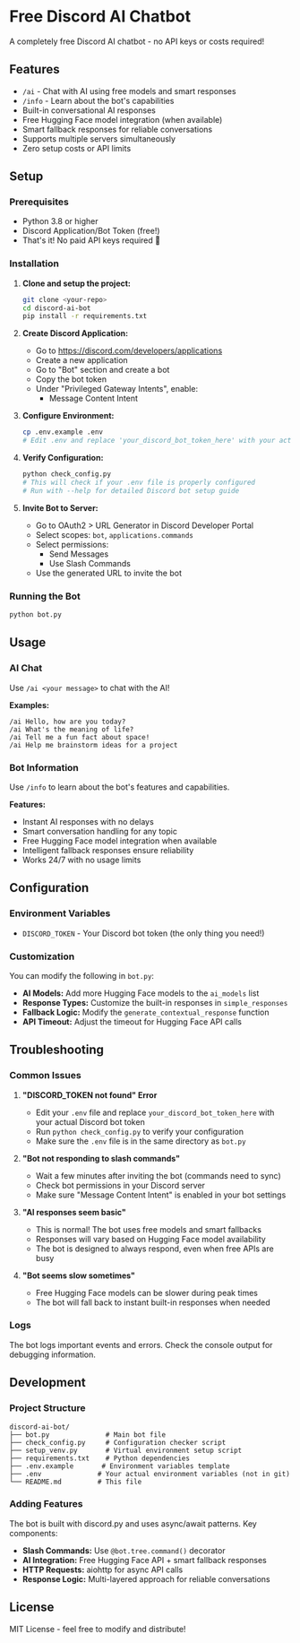# Free Discord AI Chatbot

A completely free Discord AI chatbot - no API keys or costs required!

## Features

- `/ai` - Chat with AI using free models and smart responses
- `/info` - Learn about the bot's capabilities
- Built-in conversational AI responses
- Free Hugging Face model integration (when available)
- Smart fallback responses for reliable conversations
- Supports multiple servers simultaneously
- Zero setup costs or API limits

## Setup

### Prerequisites

- Python 3.8 or higher
- Discord Application/Bot Token (free!)
- That's it! No paid API keys required 🎉

### Installation

1. **Clone and setup the project:**
   ```bash
   git clone <your-repo>
   cd discord-ai-bot
   pip install -r requirements.txt
   ```

2. **Create Discord Application:**
   - Go to https://discord.com/developers/applications
   - Create a new application
   - Go to "Bot" section and create a bot
   - Copy the bot token
   - Under "Privileged Gateway Intents", enable:
     - Message Content Intent

3. **Configure Environment:**
   ```bash
   cp .env.example .env
   # Edit .env and replace 'your_discord_bot_token_here' with your actual bot token
   ```

4. **Verify Configuration:**
   ```bash
   python check_config.py
   # This will check if your .env file is properly configured
   # Run with --help for detailed Discord bot setup guide
   ```

5. **Invite Bot to Server:**
   - Go to OAuth2 > URL Generator in Discord Developer Portal
   - Select scopes: `bot`, `applications.commands`
   - Select permissions: 
     - Send Messages
     - Use Slash Commands
   - Use the generated URL to invite the bot

### Running the Bot

```bash
python bot.py
```

## Usage

### AI Chat
Use `/ai <your message>` to chat with the AI!

**Examples:**
```
/ai Hello, how are you today?
/ai What's the meaning of life?
/ai Tell me a fun fact about space!
/ai Help me brainstorm ideas for a project
```

### Bot Information
Use `/info` to learn about the bot's features and capabilities.

**Features:**
- Instant AI responses with no delays
- Smart conversation handling for any topic
- Free Hugging Face model integration when available
- Intelligent fallback responses ensure reliability
- Works 24/7 with no usage limits

## Configuration

### Environment Variables

- `DISCORD_TOKEN` - Your Discord bot token (the only thing you need!)

### Customization

You can modify the following in `bot.py`:

- **AI Models:** Add more Hugging Face models to the `ai_models` list
- **Response Types:** Customize the built-in responses in `simple_responses`
- **Fallback Logic:** Modify the `generate_contextual_response` function
- **API Timeout:** Adjust the timeout for Hugging Face API calls

## Troubleshooting

### Common Issues

1. **"DISCORD_TOKEN not found" Error**
   - Edit your `.env` file and replace `your_discord_bot_token_here` with your actual Discord bot token
   - Run `python check_config.py` to verify your configuration
   - Make sure the `.env` file is in the same directory as `bot.py`

2. **"Bot not responding to slash commands"**
   - Wait a few minutes after inviting the bot (commands need to sync)
   - Check bot permissions in your Discord server
   - Make sure "Message Content Intent" is enabled in your bot settings

3. **"AI responses seem basic"**
   - This is normal! The bot uses free models and smart fallbacks
   - Responses will vary based on Hugging Face model availability
   - The bot is designed to always respond, even when free APIs are busy

4. **"Bot seems slow sometimes"**
   - Free Hugging Face models can be slower during peak times
   - The bot will fall back to instant built-in responses when needed

### Logs

The bot logs important events and errors. Check the console output for debugging information.

## Development

### Project Structure

```
discord-ai-bot/
├── bot.py              # Main bot file
├── check_config.py     # Configuration checker script
├── setup_venv.py       # Virtual environment setup script
├── requirements.txt    # Python dependencies
├── .env.example       # Environment variables template
├── .env              # Your actual environment variables (not in git)
└── README.md         # This file
```

### Adding Features

The bot is built with discord.py and uses async/await patterns. Key components:

- **Slash Commands:** Use `@bot.tree.command()` decorator
- **AI Integration:** Free Hugging Face API + smart fallback responses
- **HTTP Requests:** aiohttp for async API calls
- **Response Logic:** Multi-layered approach for reliable conversations

## License

MIT License - feel free to modify and distribute!